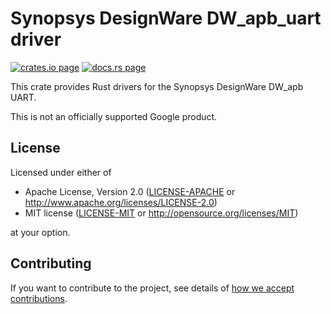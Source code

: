 # Synopsys DesignWare DW_apb_uart driver

[![crates.io page](https://img.shields.io/crates/v/synopsys-dw-uart.svg)](https://crates.io/crates/synopsys-dw-uart)
[![docs.rs page](https://docs.rs/synopsys-dw-uart/badge.svg)](https://docs.rs/synopsys-dw-uart)

This crate provides Rust drivers for the Synopsys DesignWare DW_apb UART.

This is not an officially supported Google product.

## License

Licensed under either of

- Apache License, Version 2.0
  ([LICENSE-APACHE](LICENSE-APACHE) or http://www.apache.org/licenses/LICENSE-2.0)
- MIT license
  ([LICENSE-MIT](LICENSE-MIT) or http://opensource.org/licenses/MIT)

at your option.

## Contributing

If you want to contribute to the project, see details of
[how we accept contributions](CONTRIBUTING.md).

